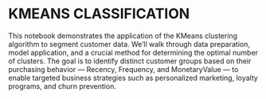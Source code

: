 # KMEANS CLASSIFICATION

This notebook demonstrates the application of the KMeans clustering algorithm to segment customer data. We’ll walk through data preparation, model application, and a crucial method for determining the optimal number of clusters. The goal is to identify distinct customer groups based on their purchasing behavior — Recency, Frequency, and MonetaryValue — to enable targeted business strategies such as personalized marketing, loyalty programs, and churn prevention.
